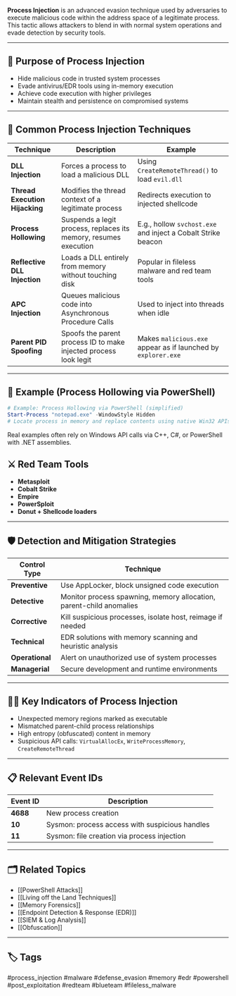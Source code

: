 **Process Injection** is an advanced evasion technique used by adversaries to execute malicious code within the address space of a legitimate process. This tactic allows attackers to blend in with normal system operations and evade detection by security tools.

---

## 🎯 Purpose of Process Injection

- Hide malicious code in trusted system processes
- Evade antivirus/EDR tools using in-memory execution
- Achieve code execution with higher privileges
- Maintain stealth and persistence on compromised systems

---

## 🧰 Common Process Injection Techniques

| Technique                | Description                                                         | Example                                                         |
|--------------------------|---------------------------------------------------------------------|-----------------------------------------------------------------|
| **DLL Injection**        | Forces a process to load a malicious DLL                           | Using `CreateRemoteThread()` to load `evil.dll`                |
| **Thread Execution Hijacking** | Modifies the thread context of a legitimate process             | Redirects execution to injected shellcode                      |
| **Process Hollowing**    | Suspends a legit process, replaces its memory, resumes execution    | E.g., hollow `svchost.exe` and inject a Cobalt Strike beacon   |
| **Reflective DLL Injection** | Loads a DLL entirely from memory without touching disk           | Popular in fileless malware and red team tools                 |
| **APC Injection**        | Queues malicious code into Asynchronous Procedure Calls             | Used to inject into threads when idle                          |
| **Parent PID Spoofing**  | Spoofs the parent process ID to make injected process look legit    | Makes `malicious.exe` appear as if launched by `explorer.exe`  |

---

## 🧪 Example (Process Hollowing via PowerShell)

```powershell
# Example: Process Hollowing via PowerShell (simplified)
Start-Process "notepad.exe" -WindowStyle Hidden
# Locate process in memory and replace contents using native Win32 APIs (injected from C# or shellcode)
```

Real examples often rely on Windows API calls via C++, C#, or PowerShell with .NET assemblies.

## ⚔️ Red Team Tools

- **Metasploit**
- **Cobalt Strike**
- **Empire**
- **PowerSploit**
- **Donut + Shellcode loaders**

---

## 🛡️ Detection and Mitigation Strategies

|Control Type|Technique|
|---|---|
|**Preventive**|Use AppLocker, block unsigned code execution|
|**Detective**|Monitor process spawning, memory allocation, parent-child anomalies|
|**Corrective**|Kill suspicious processes, isolate host, reimage if needed|
|**Technical**|EDR solutions with memory scanning and heuristic analysis|
|**Operational**|Alert on unauthorized use of system processes|
|**Managerial**|Secure development and runtime environments|

---

## 🕵️‍♂️ Key Indicators of Process Injection

- Unexpected memory regions marked as executable
- Mismatched parent-child process relationships
- High entropy (obfuscated) content in memory
- Suspicious API calls: `VirtualAllocEx`, `WriteProcessMemory`, `CreateRemoteThread`

---

## 📋 Relevant Event IDs

|Event ID|Description|
|---|---|
|**4688**|New process creation|
|**10**|Sysmon: process access with suspicious handles|
|**11**|Sysmon: file creation via process injection|

---

## 🗂 Related Topics

- [[PowerShell Attacks]]
- [[Living off the Land Techniques]]
- [[Memory Forensics]]
- [[Endpoint Detection & Response (EDR)]]
- [[SIEM & Log Analysis]]
- [[Obfuscation]]

---

## 🏷 Tags

#process_injection #malware #defense_evasion #memory #edr #powershell #post_exploitation #redteam #blueteam #fileless_malware
